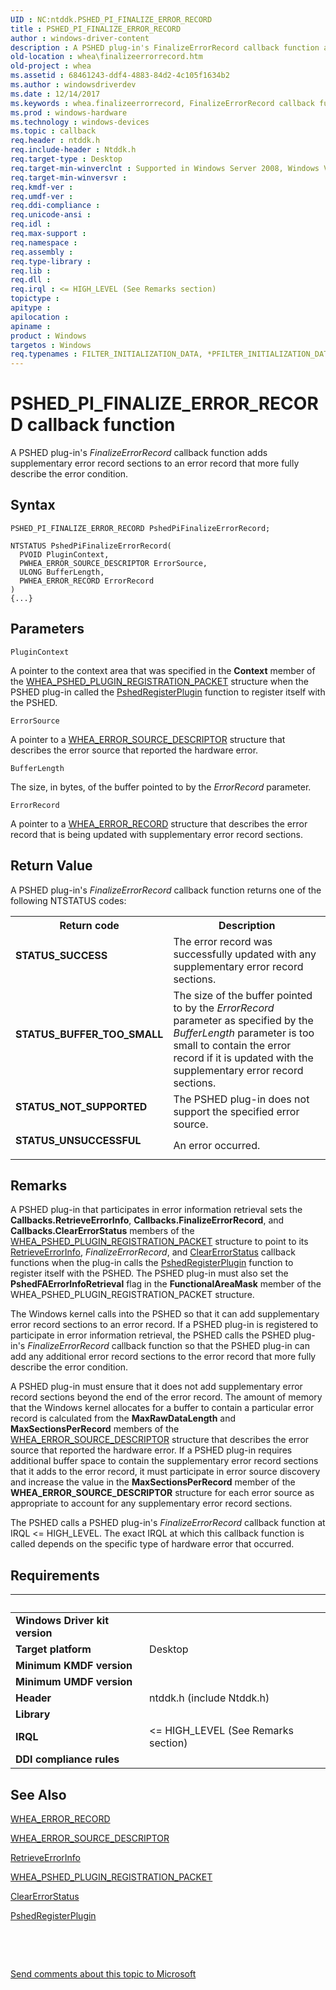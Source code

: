 ```yaml
---
UID : NC:ntddk.PSHED_PI_FINALIZE_ERROR_RECORD
title : PSHED_PI_FINALIZE_ERROR_RECORD
author : windows-driver-content
description : A PSHED plug-in's FinalizeErrorRecord callback function adds supplementary error record sections to an error record that more fully describe the error condition.
old-location : whea\finalizeerrorrecord.htm
old-project : whea
ms.assetid : 68461243-ddf4-4883-84d2-4c105f1634b2
ms.author : windowsdriverdev
ms.date : 12/14/2017
ms.keywords : whea.finalizeerrorrecord, FinalizeErrorRecord callback function [WHEA Drivers and Applications], FinalizeErrorRecord, PSHED_PI_FINALIZE_ERROR_RECORD, PSHED_PI_FINALIZE_ERROR_RECORD, ntddk/FinalizeErrorRecord, whearef_fac1a23e-6b56-4b04-8930-e5f12f5c84a8.xml
ms.prod : windows-hardware
ms.technology : windows-devices
ms.topic : callback
req.header : ntddk.h
req.include-header : Ntddk.h
req.target-type : Desktop
req.target-min-winverclnt : Supported in Windows Server 2008, Windows Vista SP1, and later versions of Windows.
req.target-min-winversvr : 
req.kmdf-ver : 
req.umdf-ver : 
req.ddi-compliance : 
req.unicode-ansi : 
req.idl : 
req.max-support : 
req.namespace : 
req.assembly : 
req.type-library : 
req.lib : 
req.dll : 
req.irql : <= HIGH_LEVEL (See Remarks section)
topictype : 
apitype : 
apilocation : 
apiname : 
product : Windows
targetos : Windows
req.typenames : FILTER_INITIALIZATION_DATA, *PFILTER_INITIALIZATION_DATA
---
```



# PSHED_PI_FINALIZE_ERROR_RECORD callback function
A PSHED plug-in's <i>FinalizeErrorRecord</i> callback function adds supplementary error record sections to an error record that more fully describe the error condition.

## Syntax

```
PSHED_PI_FINALIZE_ERROR_RECORD PshedPiFinalizeErrorRecord;

NTSTATUS PshedPiFinalizeErrorRecord(
  PVOID PluginContext,
  PWHEA_ERROR_SOURCE_DESCRIPTOR ErrorSource,
  ULONG BufferLength,
  PWHEA_ERROR_RECORD ErrorRecord
)
{...}
```

## Parameters

`PluginContext`

A pointer to the context area that was specified in the <b>Context</b> member of the <a href="..\ntddk\ns-ntddk-_whea_pshed_plugin_registration_packet.md">WHEA_PSHED_PLUGIN_REGISTRATION_PACKET</a> structure when the PSHED plug-in called the <a href="..\ntddk\nf-ntddk-pshedregisterplugin.md">PshedRegisterPlugin</a> function to register itself with the PSHED.

`ErrorSource`

A pointer to a <a href="..\ntddk\ns-ntddk-_whea_error_source_descriptor.md">WHEA_ERROR_SOURCE_DESCRIPTOR</a> structure that describes the error source that reported the hardware error.

`BufferLength`

The size, in bytes, of the buffer pointed to by the <i>ErrorRecord</i> parameter.

`ErrorRecord`

A pointer to a <a href="..\ntddk\ns-ntddk-_whea_error_record.md">WHEA_ERROR_RECORD</a> structure that describes the error record that is being updated with supplementary error record sections.


## Return Value

A PSHED plug-in's <i>FinalizeErrorRecord</i> callback function returns one of the following NTSTATUS codes:
<table>
<tr>
<th>Return code</th>
<th>Description</th>
</tr>
<tr>
<td width="40%">
<dl>
<dt><b>STATUS_SUCCESS</b></dt>
</dl>
</td>
<td width="60%">
The error record was successfully updated with any supplementary error record sections.

</td>
</tr>
<tr>
<td width="40%">
<dl>
<dt><b>STATUS_BUFFER_TOO_SMALL</b></dt>
</dl>
</td>
<td width="60%">
The size of the buffer pointed to by the <i>ErrorRecord </i>parameter as specified by the <i>BufferLength </i>parameter is too small to contain the error record if it is updated with the supplementary error record sections.

</td>
</tr>
<tr>
<td width="40%">
<dl>
<dt><b>STATUS_NOT_SUPPORTED</b></dt>
</dl>
</td>
<td width="60%">
The PSHED plug-in does not support the specified error source.

</td>
</tr>
<tr>
<td width="40%">
<dl>
<dt><b>STATUS_UNSUCCESSFUL</b></dt>
</dl>
</td>
<td width="60%">
An error occurred.

</td>
</tr>
</table>

## Remarks

A PSHED plug-in that participates in error information retrieval sets the <b>Callbacks.RetrieveErrorInfo</b>, <b>Callbacks.FinalizeErrorRecord</b>, and <b>Callbacks.ClearErrorStatus</b> members of the <a href="..\ntddk\ns-ntddk-_whea_pshed_plugin_registration_packet.md">WHEA_PSHED_PLUGIN_REGISTRATION_PACKET</a> structure to point to its <a href="..\ntddk\nc-ntddk-pshed_pi_retrieve_error_info.md">RetrieveErrorInfo</a>, <i>FinalizeErrorRecord</i>, and <a href="..\ntddk\nc-ntddk-pshed_pi_clear_error_status.md">ClearErrorStatus</a> callback functions when the plug-in calls the <a href="..\ntddk\nf-ntddk-pshedregisterplugin.md">PshedRegisterPlugin</a> function to register itself with the PSHED. The PSHED plug-in must also set the <b>PshedFAErrorInfoRetrieval</b> flag in the <b>FunctionalAreaMask</b> member of the WHEA_PSHED_PLUGIN_REGISTRATION_PACKET structure.

The Windows kernel calls into the PSHED so that it can add supplementary error record sections to an error record. If a PSHED plug-in is registered to participate in error information retrieval, the PSHED calls the PSHED plug-in's <i>FinalizeErrorRecord</i> callback function so that the PSHED plug-in can add any additional error record sections to the error record that more fully describe the error condition.

A PSHED plug-in must ensure that it does not add supplementary error record sections beyond the end of the error record. The amount of memory that the Windows kernel allocates for a buffer to contain a particular error record is calculated from the <b>MaxRawDataLength</b> and <b>MaxSectionsPerRecord</b> members of the <a href="..\ntddk\ns-ntddk-_whea_error_source_descriptor.md">WHEA_ERROR_SOURCE_DESCRIPTOR</a> structure that describes the error source that reported the hardware error. If a PSHED plug-in requires additional buffer space to contain the supplementary error record sections that it adds to the error record, it must participate in error source discovery and increase the value in the <b>MaxSectionsPerRecord</b> member of the <b>WHEA_ERROR_SOURCE_DESCRIPTOR</b> structure for each error source as appropriate to account for any supplementary error record sections.

The PSHED calls a PSHED plug-in's <i>FinalizeErrorRecord</i> callback function at IRQL &lt;= HIGH_LEVEL. The exact IRQL at which this callback function is called depends on the specific type of hardware error that occurred.

## Requirements
| &nbsp; | &nbsp; |
| ---- |:---- |
| **Windows Driver kit version** |  |
| **Target platform** | Desktop |
| **Minimum KMDF version** |  |
| **Minimum UMDF version** |  |
| **Header** | ntddk.h (include Ntddk.h) |
| **Library** |  |
| **IRQL** | <= HIGH_LEVEL (See Remarks section) |
| **DDI compliance rules** |  |

## See Also

<a href="..\ntddk\ns-ntddk-_whea_error_record.md">WHEA_ERROR_RECORD</a>

<a href="..\ntddk\ns-ntddk-_whea_error_source_descriptor.md">WHEA_ERROR_SOURCE_DESCRIPTOR</a>

<a href="..\ntddk\nc-ntddk-pshed_pi_retrieve_error_info.md">RetrieveErrorInfo</a>

<a href="..\ntddk\ns-ntddk-_whea_pshed_plugin_registration_packet.md">WHEA_PSHED_PLUGIN_REGISTRATION_PACKET</a>

<a href="..\ntddk\nc-ntddk-pshed_pi_clear_error_status.md">ClearErrorStatus</a>

<a href="..\ntddk\nf-ntddk-pshedregisterplugin.md">PshedRegisterPlugin</a>

 

 

<a href="mailto:wsddocfb@microsoft.com?subject=Documentation%20feedback [whea\whea]:%20PSHED_PI_FINALIZE_ERROR_RECORD callback function%20 RELEASE:%20(12/14/2017)&amp;body=%0A%0APRIVACY STATEMENT%0A%0AWe use your feedback to improve the documentation. We don't use your email address for any other purpose, and we'll remove your email address from our system after the issue that you're reporting is fixed. While we're working to fix this issue, we might send you an email message to ask for more info. Later, we might also send you an email message to let you know that we've addressed your feedback.%0A%0AFor more info about Microsoft's privacy policy, see http://privacy.microsoft.com/en-us/default.aspx." title="Send comments about this topic to Microsoft">Send comments about this topic to Microsoft</a>
